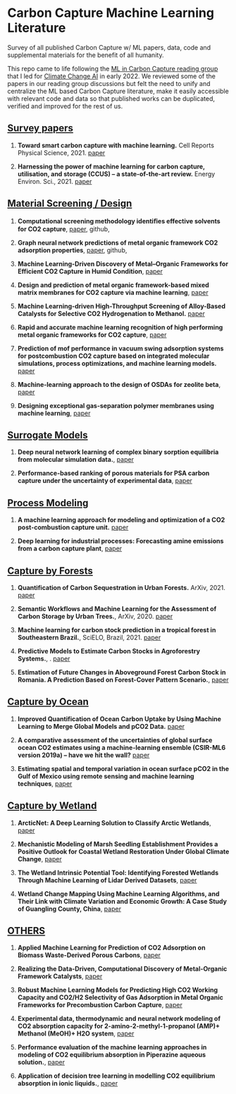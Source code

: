 # Carbon Capture Machine Learning Literature

Survey of all published Carbon Capture w/ ML papers, data, code and supplemental materials for the benefit of all humanity.

This repo came to life following the [ML in Carbon Capture reading group](https://www.climatechange.ai/blog/2022-05-31-reading-groups-recap) that I led for [Climate Change AI](https://www.climatechange.ai/) in early 2022. We reviewed some of the papers in our reading group discussions but felt the need to unify and centralize the ML based Carbon Capture literature, make it easily accessible with relevant code and data so that published works can be duplicated, verified and improved for the rest of us. 

## [Survey papers](#content)

1. **Toward smart carbon capture with machine learning.** Cell Reports Physical Science, 2021. [paper](https://www.sciencedirect.com/science/article/pii/S2666386421000862)

1. **Harnessing the power of machine learning for carbon capture, utilisation, and storage (CCUS) – a state-of-the-art review.** Energy Environ. Sci., 2021. [paper](https://pubs.rsc.org/en/content/articlelanding/2021/ee/d1ee02395k)


## [Material Screening / Design](#content)

1. **Computational screening methodology identiﬁes effective solvents for CO2 capture**, [paper](https://www.nature.com/articles/s42004-022-00654-y.epdf), github,

1. **Graph neural network predictions of metal organic framework CO2 adsorption properties**, [paper](https://arxiv.org/abs/2112.10231), github,

1. **Machine Learning-Driven Discovery of Metal–Organic Frameworks for Efficient CO2 Capture in Humid Condition**, [paper](https://pubs.acs.org/doi/abs/10.1021/acssuschemeng.0c08806)

1. **Design and prediction of metal organic framework-based mixed matrix membranes for CO2 capture via machine learning**, [paper](https://www.sciencedirect.com/science/article/pii/S2666386422001382)

1. **Machine Learning-driven High-Throughput Screening of Alloy-Based Catalysts for Selective CO2 Hydrogenation to Methanol.** [paper](https://pubs.acs.org/doi/full/10.1021/acsami.1c16696)

1. **Rapid and accurate machine learning recognition of high performing metal organic frameworks for CO2 capture**, [paper](https://pubs.acs.org/doi/abs/10.1021/jz501331m)

1. **Prediction of mof performance in vacuum swing adsorption systems for postcombustion CO2 capture based on integrated molecular simulations, process optimizations, and machine learning models.** [paper](https://pubs.acs.org/doi/10.1021/acs.est.9b07407)

1. **Machine-learning approach to the design of OSDAs for zeolite beta**, [paper](https://www.pnas.org/content/116/9/3413)

1. **Designing exceptional gas-separation polymer membranes using machine learning**, [paper](https://www.science.org/doi/10.1126/sciadv.aaz4301)



## [Surrogate Models](#content)

1. **Deep neural network learning of complex binary sorption equilibria from molecular simulation data.**, [paper](https://pubs.rsc.org/en/content/articlelanding/2019/SC/C8SC05340E)

1. **Performance-based ranking of porous materials for PSA carbon capture under the uncertainty of experimental data**, [paper](https://www.sciencedirect.com/science/article/abs/pii/S1385894722008981)

## [Process Modeling](#content)

1. **A machine learning approach for modeling and optimization of a CO2 post-combustion capture unit.** [paper]( https://www.sciencedirect.com/science/article/abs/pii/S0360544220322209)

1. **Deep learning for industrial processes: Forecasting amine emissions from a carbon capture plant**, [paper](https://chemrxiv.org/engage/chemrxiv/article-details/611fb4011d1cc24b4bc8b0e1)

## [Capture by Forests](#content)

1. **Quantification of Carbon Sequestration in Urban Forests.**  ArXiv, 2021. [paper](https://arxiv.org/abs/2106.00182v2)

1. **Semantic Workflows and Machine Learning for the Assessment of Carbon Storage by Urban Trees.**, ArXiv, 2020. [paper](https://arxiv.org/abs/2009.10263)
 
1. **Machine learning for carbon stock prediction in a tropical forest in Southeastern Brazil.**, SciELO, Brazil, 2021. [paper](https://www.scielo.cl/scielo.php?pid=S0717-92002021000100131&script=sci_abstract&tlng=en)
 
1. **Predictive Models to Estimate Carbon Stocks in Agroforestry Systems.**, . [paper](https://www.mdpi.com/1999-4907/12/9/1240/htm)

1. **Estimation of Future Changes in Aboveground Forest Carbon Stock in Romania. A Prediction Based on Forest-Cover Pattern Scenario.**, [paper](https://www.mdpi.com/1999-4907/11/9/914)


## [Capture by Ocean](#content)

1. **Improved Quantification of Ocean Carbon Uptake by Using Machine Learning to Merge Global Models and pCO2 Data.** [paper](https://agupubs.onlinelibrary.wiley.com/doi/epdf/10.1029/2021MS002620)

1. **A comparative assessment of the uncertainties of global surface ocean CO2 estimates using a machine-learning ensemble (CSIR-ML6 version 2019a) – have we hit the wall?** [paper](https://gmd.copernicus.org/articles/12/5113/2019/gmd-12-5113-2019.pdf)

1. **Estimating spatial and temporal variation in ocean surface pCO2 in the Gulf of Mexico using remote sensing and machine learning techniques**, [paper](https://www.sciencedirect.com/science/article/pii/S0048969720344946)


## [Capture by Wetland](#content)

1. **ArcticNet: A Deep Learning Solution to Classify Arctic Wetlands**, [paper](https://arxiv.org/pdf/1906.00133.pdf)

1. **Mechanistic Modeling of Marsh Seedling Establishment Provides a Positive Outlook for Coastal Wetland Restoration Under Global Climate Change**, [paper](https://agupubs.onlinelibrary.wiley.com/doi/10.1029/2021GL095596)

1. **The Wetland Intrinsic Potential Tool: Identifying Forested Wetlands Through Machine Learning of Lidar Derived Datasets**, [paper](https://www.dnr.wa.gov/publications/bc_fpb_wiptoolfindings_20210811.pdf)

1. **Wetland Change Mapping Using Machine Learning Algorithms, and Their Link with Climate Variation and Economic Growth: A Case Study of Guangling County, China**, [paper](https://www.mdpi.com/2071-1050/14/1/439/pdf)




## [OTHERS](#content)

1. **Applied Machine Learning for Prediction of CO2 Adsorption on Biomass Waste-Derived Porous Carbons**, [paper](https://pubs.acs.org/doi/10.1021/acs.est.1c01849)

1. **Realizing the Data-Driven, Computational Discovery of Metal-Organic Framework Catalysts**, [paper](https://arxiv.org/abs/2108.06667)

1. **Robust Machine Learning Models for Predicting High CO2 Working Capacity and CO2/H2 Selectivity of Gas Adsorption in Metal Organic Frameworks for Precombustion Carbon Capture**, [paper](https://pubs.acs.org/doi/abs/10.1021/acs.jpcc.8b10644)

1. **Experimental data, thermodynamic and neural network modeling of CO2 absorption capacity for 2-amino-2-methyl-1-propanol (AMP)+ Methanol (MeOH)+ H2O system**, [paper](https://www.sciencedirect.com/science/article/pii/S1875510019303129)

1. **Performance evaluation of the machine learning approaches in modeling of CO2 equilibrium absorption in Piperazine aqueous solution.**, [paper](https://www.sciencedirect.com/science/article/abs/pii/S0167732217352066)

1. **Application of decision tree learning in modelling CO2 equilibrium absorption in ionic liquids.**, [paper](https://www.sciencedirect.com/science/article/abs/pii/S0167732217311947)


